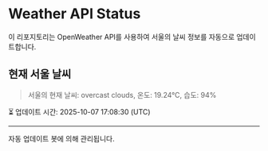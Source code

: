 
# Weather API Status

이 리포지토리는 OpenWeather API를 사용하여 서울의 날씨 정보를 자동으로 업데이트합니다.

## 현재 서울 날씨
> 서울의 현재 날씨: overcast clouds, 온도: 19.24°C, 습도: 94%

⏳ 업데이트 시간: 2025-10-07 17:08:30 (UTC)

---
자동 업데이트 봇에 의해 관리됩니다.
